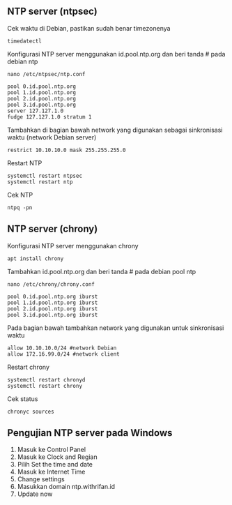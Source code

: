 ## NTP server (ntpsec)

Cek waktu di Debian, pastikan sudah benar timezonenya

    timedatectl

Konfigurasi NTP server menggunakan id.pool.ntp.org dan beri tanda # pada debian ntp

    nano /etc/ntpsec/ntp.conf

    pool 0.id.pool.ntp.org
    pool 1.id.pool.ntp.org
    pool 2.id.pool.ntp.org
    pool 3.id.pool.ntp.org
    server 127.127.1.0
    fudge 127.127.1.0 stratum 1

Tambahkan di bagian bawah network yang digunakan sebagai sinkronisasi waktu (network Debian server)

    restrict 10.10.10.0 mask 255.255.255.0

Restart NTP

    systemctl restart ntpsec
    systemctl restart ntp

Cek NTP

    ntpq -pn

## NTP server (chrony)

Konfigurasi NTP server menggunakan chrony

    apt install chrony

Tambahkan id.pool.ntp.org dan beri tanda # pada debian pool ntp

    nano /etc/chrony/chrony.conf

    pool 0.id.pool.ntp.org iburst
    pool 1.id.pool.ntp.org iburst
    pool 2.id.pool.ntp.org iburst
    pool 3.id.pool.ntp.org iburst

Pada bagian bawah tambahkan network yang digunakan untuk sinkronisasi waktu

    allow 10.10.10.0/24 #network Debian
    allow 172.16.99.0/24 #network client

Restart chrony

    systemctl restart chronyd
    systemctl restart chrony

Cek status

    chronyc sources


## Pengujian NTP server pada Windows

1. Masuk ke Control Panel
2. Masuk ke Clock and Regian
3. Pilih Set the time and date
4. Masuk ke Internet Time
5. Change settings
6. Masukkan domain ntp.withrifan.id
7. Update now